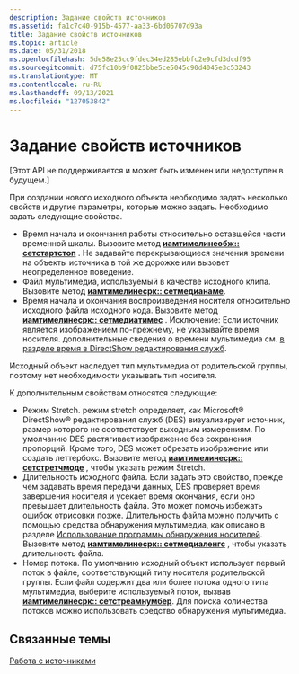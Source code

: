 ```yaml
---
description: Задание свойств источников
ms.assetid: fa1c7c40-915b-4577-aa33-6bd06707d93a
title: Задание свойств источников
ms.topic: article
ms.date: 05/31/2018
ms.openlocfilehash: 5de58e25cc9fdec34ed285ebbfc2e9cfd3dcdf95
ms.sourcegitcommit: d75fc10b9f0825bbe5ce5045c90d4045e3c53243
ms.translationtype: MT
ms.contentlocale: ru-RU
ms.lasthandoff: 09/13/2021
ms.locfileid: "127053842"
---
```

# <a name="setting-properties-on-sources"></a>Задание свойств источников

\[Этот API не поддерживается и может быть изменен или недоступен в будущем.\]

При создании нового исходного объекта необходимо задать несколько свойств и другие параметры, которые можно задать. Необходимо задать следующие свойства.

-   Время начала и окончания работы относительно оставшейся части временной шкалы. Вызовите метод [**иамтимелинеобж:: сетстартстоп**](iamtimelineobj-setstartstop.md) . Не задавайте перекрывающиеся значения времени на объекты источника в той же дорожке или вызовет неопределенное поведение.
-   Файл мультимедиа, используемый в качестве исходного клипа. Вызовите метод [**иамтимелинесрк:: сетмедианаме**](iamtimelinesrc-setmedianame.md).
-   Время начала и окончания воспроизведения носителя относительно исходного файла исходного кода. Вызовите метод [**иамтимелинесрк:: сетмедиатимес**](iamtimelinesrc-setmediatimes.md) . Исключение: Если источник является изображением по-прежнему, не указывайте время носителя. дополнительные сведения о времени мультимедиа см. [в разделе время в DirectShow редактирования служб](time-in-directshow-editing-services.md).

Исходный объект наследует тип мультимедиа от родительской группы, поэтому нет необходимости указывать тип носителя.

К дополнительным свойствам относятся следующие:

-   Режим Stretch. режим stretch определяет, как Microsoft® DirectShow® редактирования служб (DES) визуализирует источник, размер которого не соответствует выходным измерениям. По умолчанию DES растягивает изображение без сохранения пропорций. Кроме того, DES может обрезать изображение или создать леттербокс. Вызовите метод [**иамтимелинесрк:: сетстретчмоде**](iamtimelinesrc-setstretchmode.md) , чтобы указать режим Stretch.
-   Длительность исходного файла. Если задать это свойство, прежде чем задавать время передачи данных, DES проверяет время завершения носителя и усекает время окончания, если оно превышает длительность файла. Это может помочь избежать ошибок отрисовки позже. Длительность файла можно получить с помощью средства обнаружения мультимедиа, как описано в разделе [Использование программы обнаружения носителей](using-the-media-detector.md). Вызовите метод [**иамтимелинесрк:: сетмедиаленгс**](iamtimelinesrc-setmedialength.md) , чтобы указать длительность файла.
-   Номер потока. По умолчанию исходный объект использует первый поток в файле, соответствующий типу носителя родительской группы. Если файл содержит два или более потока одного типа мультимедиа, выберите используемый поток, вызвав [**иамтимелинесрк:: сетстреамнумбер**](iamtimelinesrc-setstreamnumber.md). Для поиска количества потоков можно использовать средство обнаружения мультимедиа.

## <a name="related-topics"></a>Связанные темы

<dl> <dt>

[Работа с источниками](working-with-sources.md)
</dt> </dl>

 

 



